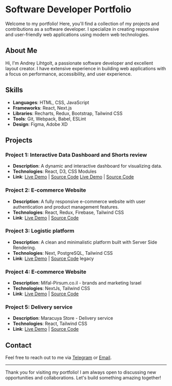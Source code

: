 # Software Developer Portfolio

Welcome to my portfolio! Here, you'll find a collection of my projects and contributions as a software developer. I specialize in creating responsive and user-friendly web applications using modern web technologies.

## About Me

Hi, I'm Andrey Lihtgolt, a passionate software developer and excellent layout creator. I have extensive experience in building web applications with a focus on performance, accessibility, and user experience.

## Skills

- **Languages**: HTML, CSS, JavaScript
- **Frameworks**: React, Next.js
- **Libraries**: Recharts, Redux, Bootstrap, Tailwind CSS
- **Tools**: Git, Webpack, Babel, ESLint
- **Design**: Figma, Adobe XD

## Projects

### Project 1: Interactive Data Dashboard and Shorts review
- **Description**: A dynamic and interactive dashboard for visualizing data.
- **Technologies**: React, D3, CSS Modules
- **Link**: [Live Demo](https://platform.smrtstats.com/) | [Source Code](https://github.com/BytesHouse/smrt-stats-platform) 
            [Live Demo](https://smrtstats.com/shorts) | [Source Code](https://github.com/BytesHouse/smrt-stats-shorts)

### Project 2: E-commerce Website
- **Description**: A fully responsive e-commerce website with user authentication and product management features.
- **Technologies**: React, Redux, Firebase, Tailwind CSS
- **Link**: [Live Demo](https://parallelswears.com/en) | [Source Code](https://github.com/BytesHouse/parallels)

### Project 3: Logistic platform
- **Description**: A clean and minimalistic platform built with Server Side Rendering.
- **Technologies**: Next, PostgreSQL, Tailwind CSS
- **Link**: [Live Demo](https://qoobus.com/ru) | [Source Code](https://github.com/BytesHouse/Legacy_project_1) legacy

### Project 4: E-commerce Website
- **Description**: Mifal-Pirsum.co.il - brands and marketing Israel
- **Technologies**: NextJs, Tailwind CSS
- **Link**: [Live Demo](https://staging-mifal-pirsum.netlify.app/) | [Source Code](https://github.com/BytesHouse/mifal-pirsum-next)

### Project 5: Delivery service
- **Description**: Maracuya Store - Delivery service 
- **Technologies**: React, Tailwind CSS
- **Link**: [Live Demo](https://maracuya.store/) | [Source Code](https://github.com/BytesHouse/passion)

## Contact

Feel free to reach out to me via [Telegram](https://t.me/andrewlightgold) or [Email](mailto:a.lihtgolt@gmail.com).

---

Thank you for visiting my portfolio! I am always open to discussing new opportunities and collaborations. Let's build something amazing together!
